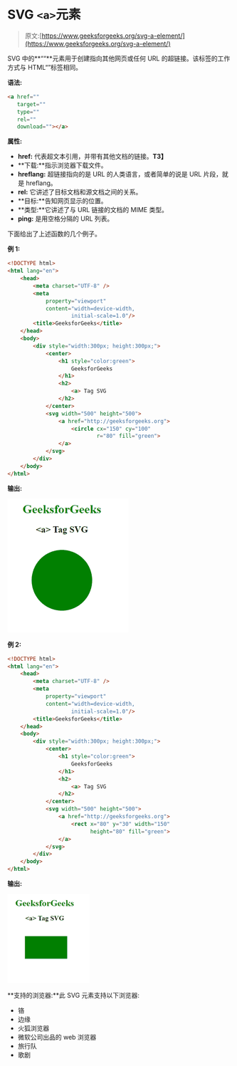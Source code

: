 # SVG `<a>`元素

> 原文:[https://www.geeksforgeeks.org/svg-a-element/](https://www.geeksforgeeks.org/svg-a-element/)

SVG 中的**“<a>“**元素用于创建指向其他网页或任何 URL 的超链接。该标签的工作方式与 HTML“<a>”标签相同。

**语法:**

```html
<a href="" 
   target="" 
   type="" 
   rel="" 
   download=""></a>

```

**属性:**

*   **href:** 代表超文本引用，并带有其他文档的链接。**T3】**
*   **下载:**指示浏览器下载文件。
*   **hreflang:** 超链接指向的是 URL 的人类语言，或者简单的说是 URL 片段，就是 hreflang。
*   **rel:** 它讲述了目标文档和源文档之间的关系。
*   **目标:**告知网页显示的位置。
*   **类型:**它讲述了与 URL 链接的文档的 MIME 类型。
*   **ping:** 是用空格分隔的 URL 列表。

下面给出了上述函数的几个例子。

**例 1:**

```html
<!DOCTYPE html> 
<html lang="en"> 
    <head> 
        <meta charset="UTF-8" /> 
        <meta
            property="viewport"
            content="width=device-width, 
                    initial-scale=1.0"/> 
        <title>GeeksforGeeks</title> 
    </head>
    <body> 
        <div style="width:300px; height:300px;">
            <center>
                <h1 style="color:green">
                    GeeksforGeeks
                </h1> 
                <h2>
                    <a> Tag SVG
                </h2> 
            </center>
            <svg width="500" height="500">
                <a href="http://geeksforgeeks.org">
                    <circle cx="150" cy="100"
                            r="80" fill="green">
                </a>
            </svg>
        </div>
    </body> 
</html>
```

**输出:**

[![](img/19554b7c7bd967f63d94706a6d8b5393.png)](https://media.geeksforgeeks.org/wp-content/uploads/20200826110805/01-272x300.PNG)

**例 2:**

```html
<!DOCTYPE html> 
<html lang="en"> 
    <head> 
        <meta charset="UTF-8" /> 
        <meta
            property="viewport"
            content="width=device-width, 
                    initial-scale=1.0"/> 
        <title>GeeksforGeeks</title> 
    </head>
    <body> 
        <div style="width:300px; height:300px;">
            <center>
                <h1 style="color:green">
                    GeeksforGeeks
                </h1> 
                <h2>
                    <a> Tag SVG
                </h2> 
            </center>
            <svg width="500" height="500">
                <a href="http://geeksforgeeks.org">
                    <rect x="80" y="30" width="150"
                          height="80" fill="green">
                </a>
            </svg>
        </div>
    </body> 
</html>
```

**输出:**

[![](img/363423b2cece6aaa4c5906f0fead0ee2.png)](https://media.geeksforgeeks.org/wp-content/uploads/20200826111005/01-185x200.PNG)

**支持的浏览器:**此 SVG 元素支持以下浏览器:

*   铬
*   边缘
*   火狐浏览器
*   微软公司出品的 web 浏览器
*   旅行队
*   歌剧